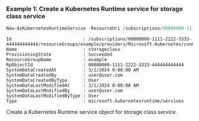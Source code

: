 ### Example 1: Create a Kubernetes Runtime service for storage class service
```powershell
New-AzKubernetesRuntimeService -ResourceUri /subscriptions/00000000-1111-2222-3333-444444444444/resourceGroups/example/providers/Microsoft.Kubernetes/connectedClusters/cluster1 -Name storageclass
```

```output
Id                           : /subscriptions/00000000-1111-2222-3333-444444444444/resourceGroups/example/providers/Microsoft.Kubernetes/connectedClusters/cluster1/providers/Microsoft.KubernetesRuntime/services/storageclass
Name                         : storageclass
ProvisioningState            : Succeeded
ResourceGroupName            : example
RpObjectId                   : 00000000-1111-2222-3333-444444444444
SystemDataCreatedAt          : 3/1/2024 0:00:00 AM
SystemDataCreatedBy          : user@user.com
SystemDataCreatedByType      : User
SystemDataLastModifiedAt     : 3/1/2024 0:00:00 AM
SystemDataLastModifiedBy     : user@user.com
SystemDataLastModifiedByType : User
Type                         : microsoft.kubernetesruntime/services
```

Create a Kubernetes Runtime service object for storage class service.
